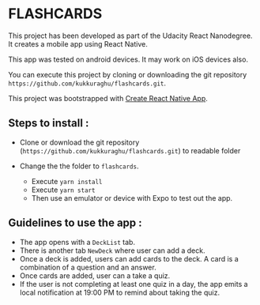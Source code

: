 # FLASHCARDS

This project has been developed as part of the Udacity React Nanodegree. It creates a mobile app using React Native.

This app was tested on android devices. It may work on iOS devices also. 

You can execute this project by cloning or downloading the git repository `https://github.com/kukkuraghu/flashcards.git`.

This project was bootstrapped with [Create React Native App](https://github.com/react-community/create-react-native-app).

## Steps to install :

* Clone or download the git repository (`https://github.com/kukkuraghu/flashcards.git`) to readable folder


* Change the  the folder to `flashcards`.

    * Execute `yarn install`
    * Execute `yarn start`
    * Then use an emulator or  device with Expo to test out the app.

## Guidelines to use the app :

* The app opens with a `DeckList` tab. 
* There is another tab `NewDeck` where user can add a deck.
* Once a deck is added, users can add cards to the deck.
A card is a combination of a question and an answer.
* Once cards are added, user can a take a quiz.
* If the user is not completing at least one quiz in a day, the app emits a local notification at 19:00 PM to remind about taking the quiz.